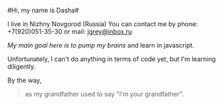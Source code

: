 #Hi, my name is Dasha#

I live in Nizhny Novgorod (Russia)
You can contact me by phone: +7(920)051-35-30 or mail: jgrey@inbox.ru

*My main goal here is to pump my brains* and learn in javascript.

Unfortunately, I can't do anything in terms of code yet, but I'm learning diligently.

By the way, 
>as my grandfather used to say "I'm your grandfather". 
